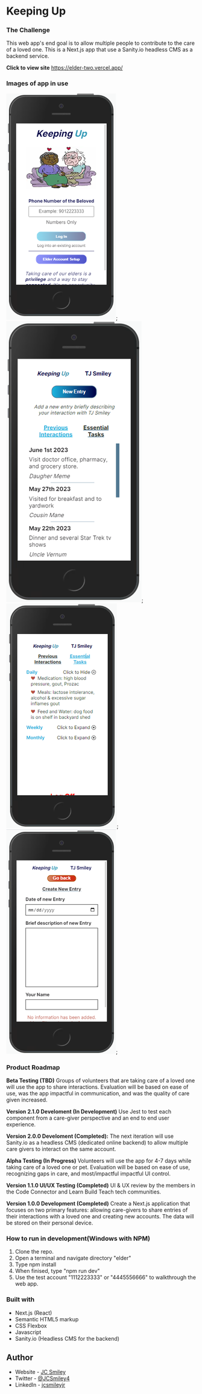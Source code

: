 # Keeping Up

### The Challenge
This web app's end goal is to allow multiple people to contribute to the care of a loved one. This is a Next.js app that use a Sanity.io headless CMS as a backend service. 

**Click to view site** https://elder-two.vercel.app/

### Images of app in use
![Image of UI Log in Page](/src/app/README-images/log-in.PNG);
![Image of UI's primary content page care givers entries section](/src/app/README-images/entries.PNG);
![Image of UI's primary content page essential task section](/src/app/README-images/essential-tasks-2.PNG);
![Image of UI's create entry page](/src/app/README-images/create-entry.PNG);

### Product Roadmap

**Beta Testing (TBD)** Groups of volunteers that are taking care of a loved one will use the app to share interactions. Evaluation will be based on ease of use, was the app impactful in communication, and was the quality of care given increased. 

**Version 2.1.0 Develoment (In Development)** Use Jest to test each component from a care-giver perspective and an end to end user experience. 

**Version 2.0.0 Develoment (Completed):** The next iteration will use Sanity.io as a headless CMS (dedicated online backend) to allow multiple care givers to interact on the same account. 

**Alpha Testing (In Progress)** Volunteers will use the app for 4-7 days while taking care of a loved one or pet. Evaluation will be based on ease of use, recognizing gaps in care, and most/impactful impactful UI control. 

**Version 1.1.0 UI/UX Testing (Completed)** UI & UX review by the members in the Code Connector and Learn Build Teach tech communities. 

**Version 1.0.0 Development (Completed)** Create a Next.js application that focuses on two primary features: allowing care-givers to share entries of their interactions with a loved one and creating new accounts. The data will be stored on their personal device. 


### How to run in development(Windows with NPM)
1. Clone the repo.
2. Open a terminal and navigate directory "elder"
3. Type npm install
4. When finised, type "npm run dev"
5. Use the test account "1112223333" or "4445556666" to walkthrough the web app.


### Built with
- Next.js (React)
- Semantic HTML5 markup
- CSS Flexbox
- Javascript 
- Sanity.io (Headless CMS for the backend)

## Author
- Website - [JC Smiley](https://www.jcsmileyjr.com)
- Twitter - [@JCSmiley4](https://twitter.com/JCSmiley4)
- LinkedIn - [jcsmileyjr](https://www.linkedin.com/in/jcsmileyjr/)
